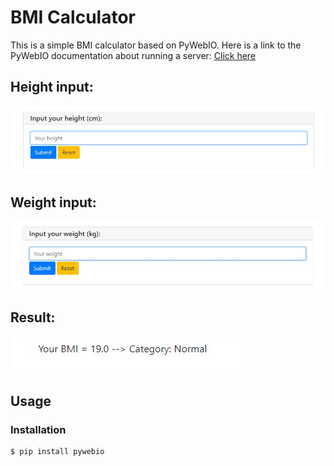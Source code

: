 <h1>BMI Calculator</h1>
<p>This is a simple BMI calculator based on PyWebIO. 
Here is a link to the PyWebIO documentation about running a server: <a href="https://pywebio.readthedocs.io/en/latest/guide.html#run-application"><u>Click here</u></a></p>

<h2>Height input:</h2>
<img src="https://raw.githubusercontent.com/CodingPawn/bmi-calculator/main/height.jpg">

<h2>Weight input:</h2>
<img src="https://raw.githubusercontent.com/CodingPawn/bmi-calculator/main/weight.jpg">

<h2>Result:</h2>
<img src="https://raw.githubusercontent.com/CodingPawn/bmi-calculator/main/result.jpg">

<h2>Usage</h2>
<h3>Installation</h3>

```bash
$ pip install pywebio
```

